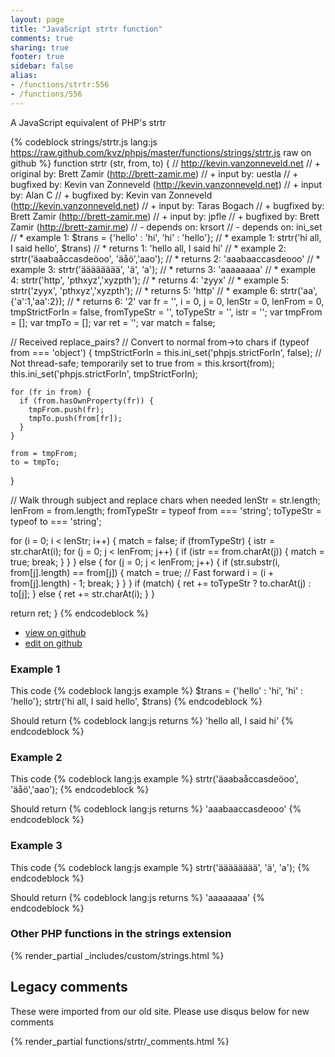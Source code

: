 ```yaml
---
layout: page
title: "JavaScript strtr function"
comments: true
sharing: true
footer: true
sidebar: false
alias:
- /functions/strtr:556
- /functions/556
---
```

<!-- Generated by Rakefile:build -->
A JavaScript equivalent of PHP's strtr

{% codeblock strings/strtr.js lang:js https://raw.github.com/kvz/phpjs/master/functions/strings/strtr.js raw on github %}
function strtr (str, from, to) {
  // http://kevin.vanzonneveld.net
  // +   original by: Brett Zamir (http://brett-zamir.me)
  // +      input by: uestla
  // +   bugfixed by: Kevin van Zonneveld (http://kevin.vanzonneveld.net)
  // +      input by: Alan C
  // +   bugfixed by: Kevin van Zonneveld (http://kevin.vanzonneveld.net)
  // +      input by: Taras Bogach
  // +   bugfixed by: Brett Zamir (http://brett-zamir.me)
  // +      input by: jpfle
  // +   bugfixed by: Brett Zamir (http://brett-zamir.me)
  // -   depends on: krsort
  // -   depends on: ini_set
  // *     example 1: $trans = {'hello' : 'hi', 'hi' : 'hello'};
  // *     example 1: strtr('hi all, I said hello', $trans)
  // *     returns 1: 'hello all, I said hi'
  // *     example 2: strtr('äaabaåccasdeöoo', 'äåö','aao');
  // *     returns 2: 'aaabaaccasdeooo'
  // *     example 3: strtr('ääääääää', 'ä', 'a');
  // *     returns 3: 'aaaaaaaa'
  // *     example 4: strtr('http', 'pthxyz','xyzpth');
  // *     returns 4: 'zyyx'
  // *     example 5: strtr('zyyx', 'pthxyz','xyzpth');
  // *     returns 5: 'http'
  // *     example 6: strtr('aa', {'a':1,'aa':2});
  // *     returns 6: '2'
  var fr = '',
    i = 0,
    j = 0,
    lenStr = 0,
    lenFrom = 0,
    tmpStrictForIn = false,
    fromTypeStr = '',
    toTypeStr = '',
    istr = '';
  var tmpFrom = [];
  var tmpTo = [];
  var ret = '';
  var match = false;

  // Received replace_pairs?
  // Convert to normal from->to chars
  if (typeof from === 'object') {
    tmpStrictForIn = this.ini_set('phpjs.strictForIn', false); // Not thread-safe; temporarily set to true
    from = this.krsort(from);
    this.ini_set('phpjs.strictForIn', tmpStrictForIn);

    for (fr in from) {
      if (from.hasOwnProperty(fr)) {
        tmpFrom.push(fr);
        tmpTo.push(from[fr]);
      }
    }

    from = tmpFrom;
    to = tmpTo;
  }

  // Walk through subject and replace chars when needed
  lenStr = str.length;
  lenFrom = from.length;
  fromTypeStr = typeof from === 'string';
  toTypeStr = typeof to === 'string';

  for (i = 0; i < lenStr; i++) {
    match = false;
    if (fromTypeStr) {
      istr = str.charAt(i);
      for (j = 0; j < lenFrom; j++) {
        if (istr == from.charAt(j)) {
          match = true;
          break;
        }
      }
    } else {
      for (j = 0; j < lenFrom; j++) {
        if (str.substr(i, from[j].length) == from[j]) {
          match = true;
          // Fast forward
          i = (i + from[j].length) - 1;
          break;
        }
      }
    }
    if (match) {
      ret += toTypeStr ? to.charAt(j) : to[j];
    } else {
      ret += str.charAt(i);
    }
  }

  return ret;
}
{% endcodeblock %}

 - [view on github](https://github.com/kvz/phpjs/blob/master/functions/strings/strtr.js)
 - [edit on github](https://github.com/kvz/phpjs/edit/master/functions/strings/strtr.js)

### Example 1
This code
{% codeblock lang:js example %}
$trans = {'hello' : 'hi', 'hi' : 'hello'};
strtr('hi all, I said hello', $trans)
{% endcodeblock %}

Should return
{% codeblock lang:js returns %}
'hello all, I said hi'
{% endcodeblock %}

### Example 2
This code
{% codeblock lang:js example %}
strtr('äaabaåccasdeöoo', 'äåö','aao');
{% endcodeblock %}

Should return
{% codeblock lang:js returns %}
'aaabaaccasdeooo'
{% endcodeblock %}

### Example 3
This code
{% codeblock lang:js example %}
strtr('ääääääää', 'ä', 'a');
{% endcodeblock %}

Should return
{% codeblock lang:js returns %}
'aaaaaaaa'
{% endcodeblock %}


### Other PHP functions in the strings extension
{% render_partial _includes/custom/strings.html %}
## Legacy comments
These were imported from our old site. Please use disqus below for new comments
<div style="overflow-y: scroll; max-height: 500px;">
{% render_partial functions/strtr/_comments.html %}
</div>
